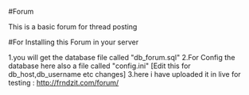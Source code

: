 #Forum

This is a basic forum for thread posting

#For Installing this Forum in your server

1.you will get the database file called "db_forum.sql"
2.For Config the database here also a file called "config.ini" [Edit this for db_host,db_username etc changes]
3.here i have uploaded it in live for testing : http://frndzit.com/forum/

